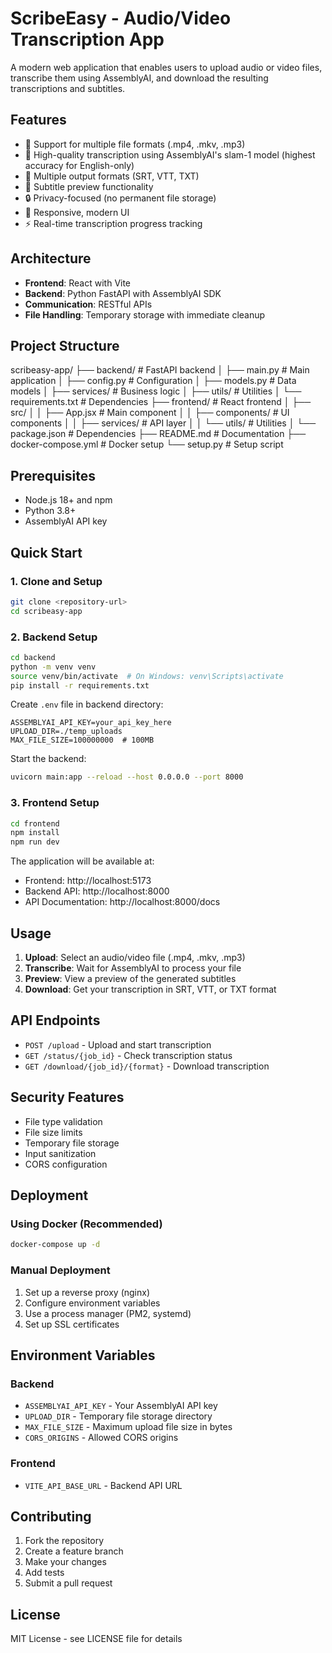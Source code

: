 # ScribeEasy - Audio/Video Transcription App

A modern web application that enables users to upload audio or video files, transcribe them using AssemblyAI, and download the resulting transcriptions and subtitles.

## Features

- 🎵 Support for multiple file formats (.mp4, .mkv, .mp3)
- 🤖 High-quality transcription using AssemblyAI's slam-1 model (highest accuracy for English-only)
- 📝 Multiple output formats (SRT, VTT, TXT)
- 👀 Subtitle preview functionality
- 🔒 Privacy-focused (no permanent file storage)
- 📱 Responsive, modern UI
- ⚡ Real-time transcription progress tracking

## Architecture

- **Frontend**: React with Vite
- **Backend**: Python FastAPI with AssemblyAI SDK
- **Communication**: RESTful APIs
- **File Handling**: Temporary storage with immediate cleanup

## Project Structure

scribeasy-app/
├── backend/                 # FastAPI backend
│   ├── main.py             # Main application
│   ├── config.py           # Configuration
│   ├── models.py           # Data models
│   ├── services/           # Business logic
│   ├── utils/              # Utilities
│   └── requirements.txt    # Dependencies
├── frontend/               # React frontend
│   ├── src/
│   │   ├── App.jsx         # Main component
│   │   ├── components/     # UI components
│   │   ├── services/       # API layer
│   │   └── utils/          # Utilities
│   └── package.json        # Dependencies
├── README.md               # Documentation
├── docker-compose.yml      # Docker setup
└── setup.py               # Setup script

## Prerequisites

- Node.js 18+ and npm
- Python 3.8+
- AssemblyAI API key

## Quick Start

### 1. Clone and Setup

```bash
git clone <repository-url>
cd scribeasy-app
```

### 2. Backend Setup

```bash
cd backend
python -m venv venv
source venv/bin/activate  # On Windows: venv\Scripts\activate
pip install -r requirements.txt
```

Create `.env` file in backend directory:
```
ASSEMBLYAI_API_KEY=your_api_key_here
UPLOAD_DIR=./temp_uploads
MAX_FILE_SIZE=100000000  # 100MB
```

Start the backend:
```bash
uvicorn main:app --reload --host 0.0.0.0 --port 8000
```

### 3. Frontend Setup

```bash
cd frontend
npm install
npm run dev
```

The application will be available at:
- Frontend: http://localhost:5173
- Backend API: http://localhost:8000
- API Documentation: http://localhost:8000/docs

## Usage

1. **Upload**: Select an audio/video file (.mp4, .mkv, .mp3)
2. **Transcribe**: Wait for AssemblyAI to process your file
3. **Preview**: View a preview of the generated subtitles
4. **Download**: Get your transcription in SRT, VTT, or TXT format

## API Endpoints

- `POST /upload` - Upload and start transcription
- `GET /status/{job_id}` - Check transcription status
- `GET /download/{job_id}/{format}` - Download transcription

## Security Features

- File type validation
- File size limits
- Temporary file storage
- Input sanitization
- CORS configuration

## Deployment

### Using Docker (Recommended)

```bash
docker-compose up -d
```

### Manual Deployment

1. Set up a reverse proxy (nginx)
2. Configure environment variables
3. Use a process manager (PM2, systemd)
4. Set up SSL certificates

## Environment Variables

### Backend
- `ASSEMBLYAI_API_KEY` - Your AssemblyAI API key
- `UPLOAD_DIR` - Temporary file storage directory
- `MAX_FILE_SIZE` - Maximum upload file size in bytes
- `CORS_ORIGINS` - Allowed CORS origins

### Frontend
- `VITE_API_BASE_URL` - Backend API URL

## Contributing

1. Fork the repository
2. Create a feature branch
3. Make your changes
4. Add tests
5. Submit a pull request

## License

MIT License - see LICENSE file for details

